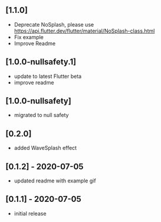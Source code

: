 ## [1.1.0]

- Deprecate NoSplash, please use https://api.flutter.dev/flutter/material/NoSplash-class.html
- Fix example
- Improve Readme

## [1.0.0-nullsafety.1]

- update to latest Flutter beta
- improve readme

## [1.0.0-nullsafety]

- migrated to null safety

## [0.2.0]

- added WaveSplash effect

## [0.1.2] - 2020-07-05

* updated readme with example gif


## [0.1.1] - 2020-07-05

* initial release
